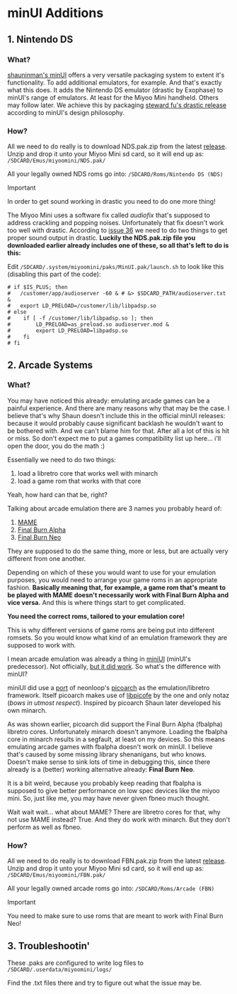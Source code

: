 # minUI Additions

## 1. Nintendo DS

### What?

[shauninman's minUI](https://github.com/shauninman/MinUI) offers a very versatile packaging system to extent it's functionality. To add additional emulators, for example. And that's exactly what this does. It adds the Nintendo DS emulator (drastic by Exophase) to minUI's range of emulators. At least for the Miyoo Mini handheld. Others may follow later.
We achieve this by packaging [steward fu's drastic release](https://github.com/steward-fu/nds) according to minUI's design philosophy.

### How?

All we need to do really is to download NDS.pak.zip from the latest [release](https://github.com/dleicht/nds_minui/releases/latest). Unzip and drop it unto your Miyoo Mini sd card, so it will end up as:
`/SDCARD/Emus/miyoomini/NDS.pak/`

All your legally owned NDS roms go into: `/SDCARD/Roms/Nintendo DS (NDS)`

> [!IMPORTANT]
> In order to get sound working in drastic you need to do one more thing!

The Miyoo Mini uses a software fix called *audiofix* that's supposed to address crackling and popping noises. Unfortunately that fix doesn't work too well with drastic. According to [issue 36](https://github.com/steward-fu/nds/issues/36) we need to do two things to get proper sound output in drastic. **Luckily the NDS.pak.zip file you downloaded earlier already includes one of these, so all that's left to do is this:**

Edit `/SDCARD/.system/miyoomini/paks/MinUI.pak/launch.sh` to look like this (disabling this part of the code):
```
# if $IS_PLUS; then
# 	/customer/app/audioserver -60 & # &> $SDCARD_PATH/audioserver.txt &
# 	export LD_PRELOAD=/customer/lib/libpadsp.so
# else
#	 if [ -f /customer/lib/libpadsp.so ]; then
#	     LD_PRELOAD=as_preload.so audioserver.mod &
#	     export LD_PRELOAD=libpadsp.so
#	 fi
# fi
```

## 2. Arcade Systems

### What?

You may have noticed this already: emulating arcade games can be a painful experience. And there are many reasons why that may be the case. I believe that's why Shaun doesn't include this in the official minUI releases: because it would probably cause significant backlash he wouldn't want to be bothered with. And we can't blame him for that. After all a lot of this is hit or miss.
So don't expect me to put a games compatibility list up here... i'll open the door, you do the math :)

Essentially we need to do two things:
1. load a libretro core that works well with minarch
2. load a game rom that works with that core

Yeah, how hard can that be, right?

Talking about arcade emulation there are 3 names you probably heard of:
1. [MAME](https://www.mamedev.org/)
2. [Final Burn Alpha](https://www.fbalpha.com/)
3. [Final Burn Neo](https://github.com/finalburnneo/FBNeo)

They are supposed to do the same thing, more or less, but are actually very different from one another.

Depending on which of these you would want to use for your emulation purposes, you would need to arrange your game roms in an appropriate fashion. **Basically meaning that, for example, a game rom that's meant to be played with MAME doesn't necessarily work with Final Burn Alpha and vice versa.** And this is where things start to get complicated.

**You need the correct roms, tailored to your emulation core!**

This is why different versions of game roms are being put into different romsets. So you would know what kind of an emulation framework they are supposed to work with.

I mean arcade emulation was already a thing in [miniUI](https://github.com/shauninman/MiniUI-Legacy-Miyoo-Mini) (minUI's predecessor). Not officially, [but it did work](https://github.com/tiduscrying/MiniUI-Extra-Extras). So what's the difference with minUI?

miniUI did use a [port](https://github.com/shauninman/picoarch) of neonloop's [picoarch](https://git.crowdedwood.com/picoarch/) as the emulation/libretro framework. Itself picoarch makes use of [libpicofe](https://github.com/notaz/libpicofe) by the one and only notaz (*bows in utmost respect*). Inspired by picoarch Shaun later developed his own minarch.

As was shown earlier, picoarch did support the Final Burn Alpha (fbalpha) libretro cores. Unfortunately minarch doesn't anymore. Loading the fbalpha core in minarch results in a segfault, at least on my devices. So this means emulating arcade games with fbalpha doesn't work on minUI. I believe that's caused by some missing library shenanigans, but who knows. Doesn't make sense to sink lots of time in debugging this, since there already is a (better) working alternative already: **Final Burn Neo**.

It is a bit weird, because you probably keep reading that fbalpha is supposed to give better performance on low spec devices like the miyoo mini. So, just like me, you may have never given fbneo much thought.

Wait wait wait... what about MAME? There are libretro cores for that, why not use MAME instead? True. And they do work with minarch. But they don't perform as well as fbneo.

### How?

All we need to do really is to download FBN.pak.zip from the latest [release](https://github.com/dleicht/nds_minui/releases/latest). Unzip and drop it unto your Miyoo Mini sd card, so it will end up as:
`/SDCARD/Emus/miyoomini/FBN.pak/`

All your legally owned arcade roms go into: `/SDCARD/Roms/Arcade (FBN)`

> [!IMPORTANT]
> You need to make sure to use roms that are meant to work with Final Burn Neo!

## 3. Troubleshootin'

These .paks are configured to write log files to `/SDCARD/.userdata/miyoomini/logs/`

Find the .txt files there and try to figure out what the issue may be.
